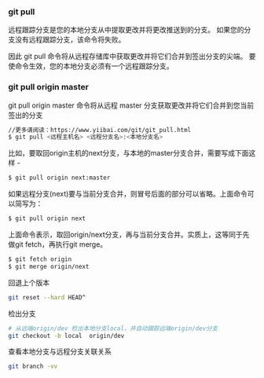 ### git pull
远程跟踪分支是您的本地分支从中提取更改并将更改推送到的分支。 如果您的分支没有远程跟踪分支，该命令将失败。

因此 git pull 命令将从远程存储库中获取更改并将它们合并到签出分支的尖端。 要使命令生效，您的本地分支必须有一个远程跟踪分支。

### git pull origin master
 git pull origin master 命令将从远程 master 分支获取更改并将它们合并到您当前签出的分支


```bash
//更多请阅读：https://www.yiibai.com/git/git_pull.html
$ git pull <远程主机名> <远程分支名>:<本地分支名>

```

比如，要取回origin主机的next分支，与本地的master分支合并，需要写成下面这样 -

```bash
$ git pull origin next:master
```

如果远程分支(next)要与当前分支合并，则冒号后面的部分可以省略。上面命令可以简写为：
```bash
$ git pull origin next
```
上面命令表示，取回origin/next分支，再与当前分支合并。实质上，这等同于先做git fetch，再执行git merge。

```bash
$ git fetch origin
$ git merge origin/next
```

回退上个版本
```bash
git reset --hard HEAD^ 
```

检出分支
```bash
# 从远端origin/dev 检出本地分支local，并自动跟踪远端origin/dev分支
git checkout -b local  origin/dev 
```

查看本地分支与远程分支关联关系
```bash
git branch -vv
```

